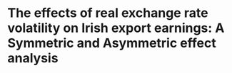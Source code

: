 # The effects of real exchange rate volatility on Irish export earnings: A Symmetric and Asymmetric effect analysis
